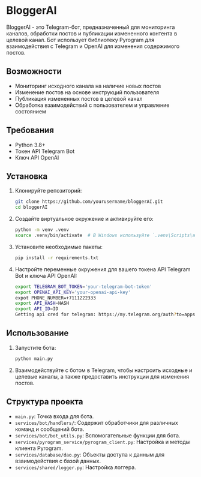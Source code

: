 # BloggerAI

BloggerAI - это Telegram-бот, предназначенный для мониторинга каналов, обработки постов и публикации измененного контента в целевой канал. Бот использует библиотеку Pyrogram для взаимодействия с Telegram и OpenAI для изменения содержимого постов.

## Возможности

- Мониторинг исходного канала на наличие новых постов
- Изменение постов на основе инструкций пользователя
- Публикация измененных постов в целевой канал
- Обработка взаимодействий с пользователем и управление состоянием

## Требования

- Python 3.8+
- Токен API Telegram Bot
- Ключ API OpenAI

## Установка

1. Клонируйте репозиторий:

    ```bash
    git clone https://github.com/yourusername/bloggerAI.git
    cd bloggerAI
    ```

2. Создайте виртуальное окружение и активируйте его:

    ```bash
    python -m venv .venv
    source .venv/bin/activate  # В Windows используйте `.venv\Scripts\activate`
    ```

3. Установите необходимые пакеты:

    ```bash
    pip install -r requirements.txt
    ```

4. Настройте переменные окружения для вашего токена API Telegram Bot и ключа API OpenAI:

    ```bash
    export TELEGRAM_BOT_TOKEN='your-telegram-bot-token'
    export OPENAI_API_KEY='your-openai-api-key'
    expot PHONE_NUMBER=+7111222333
    export API_HASH=HASH
    export API_ID=ID
    Getting api cred for telegram: https://my.telegram.org/auth?to=apps
    ```

## Использование

1. Запустите бота:

    ```bash
    python main.py
    ```

2. Взаимодействуйте с ботом в Telegram, чтобы настроить исходные и целевые каналы, а также предоставить инструкции для изменения постов.

## Структура проекта

- `main.py`: Точка входа для бота.
- `services/bot/handlers/`: Содержит обработчики для различных команд и сообщений бота.
- `services/bot/bot_utils.py`: Вспомогательные функции для бота.
- `services/pyrogram_service/pyrogram_client.py`: Настройка и методы клиента Pyrogram.
- `services/database/dao.py`: Объекты доступа к данным для взаимодействия с базой данных.
- `services/shared/logger.py`: Настройка логгера.



